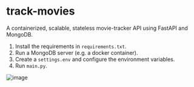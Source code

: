 # track-movies
A containerized, scalable, stateless movie-tracker API using FastAPI and MongoDB.

1. Install the requirements in `requirements.txt`.
2. Run a MongoDB server (e.g. a docker container).
3. Create a `settings.env` and configure the environment variables.
4. Run `main.py`.

![image](https://github.com/chopin-coding/track-movies/assets/15129638/8e083808-0cc2-4d57-9645-c1c60f30e14c)
